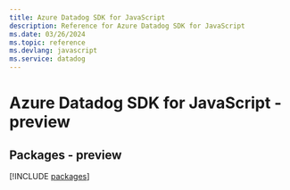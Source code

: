 ```yaml
---
title: Azure Datadog SDK for JavaScript
description: Reference for Azure Datadog SDK for JavaScript
ms.date: 03/26/2024
ms.topic: reference
ms.devlang: javascript
ms.service: datadog
---
```

# Azure Datadog SDK for JavaScript - preview
## Packages - preview
[!INCLUDE [packages](datadog-index.md)]